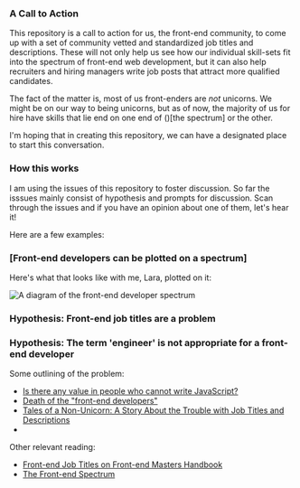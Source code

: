 ### A Call to Action

This repository is a call to action for us, the front-end community, to come up with a set of community vetted and standardized job titles and descriptions. These will not only help us see how our individual skill-sets fit into the spectrum of front-end web development, but it can also help recruiters and hiring managers write job posts that attract more qualified candidates.

The fact of the matter is, most of us front-enders are <em>not</em> unicorns. We might be on our way to being unicorns, but as of now, the majority of us for hire have skills that lie end on one end of ()[the spectrum] or the other.

I'm hoping that in creating this repository, we can have a designated place to start this conversation.

### How this works

I am using the issues of this repository to foster discussion. So far the isssues mainly consist of hypothesis and prompts for discussion. Scan through the issues and if you have an opinion about one of them, let's hear it!

Here are a few examples:
### [Front-end developers can be plotted on a spectrum]

Here's what that looks like with me, Lara, plotted on it:

![A diagram of the front-end developer spectrum](img/fe-spectrum.png)



### Hypothesis: Front-end job titles are a problem


### Hypothesis: The term 'engineer' is not appropriate for a front-end developer


Some outlining of the problem:
* [Is there any value in people who cannot write JavaScript?](https://medium.com/@mandy.michael/is-there-any-value-in-people-who-cannot-write-javascript-d0a66b16de06)
* [Death of the "front-end developers"](https://medium.com/@jerrylowm/the-death-of-front-end-developers-803a95e0f411)
* [Tales of a Non-Unicorn: A Story About the Trouble with Job Titles and Descriptions](https://css-tricks.com/tales-of-a-non-unicorn-a-story-about-the-trouble-with-job-titles-and-descriptions/)
*

Other relevant reading:
* [Front-end Job Titles on Front-end Masters Handbook](https://frontendmasters.com/books/front-end-handbook/2017/practice/types-of-front-end-dev.html)
* [The Front-end Spectrum](https://medium.com/@withinsight1/the-front-end-spectrum-c0f30998c9f0)
